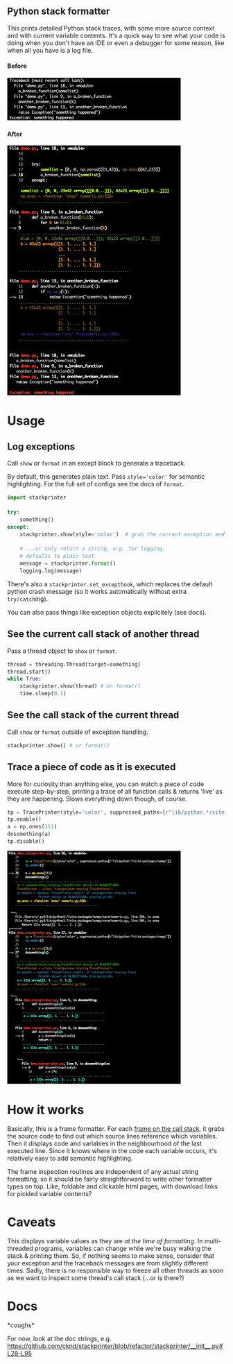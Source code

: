 ## Python stack formatter

This prints detailed Python stack traces, with some more source context and with current variable contents. It's a quick way to see what your code is doing when you don't have an IDE or even a debugger for some reason, like when all you have is a log file.

#### Before
<img src="tb_before.png" width="400">

#### After
<img src="tb_after.png" width="400">

# Usage

## Log exceptions
Call `show` or `format` in an except block to generate a traceback.

By default, this generates plain text. Pass `style='color'` for semantic highlighting. For the full set of configs see the docs of `format`.

```python
import stackprinter

try:
    something()
except:
    stackprinter.show(style='color')  # grab the current exception and print it to stderr

    # ...or only return a string, e.g. for logging.
    # defaults to plain text.
    message = stackprinter.format()
    logging.log(message)
```
There's also a `stackprinter.set_excepthook`, which replaces the default python crash message (so it works automatically without extra `try/catch`ing).

You can also pass things like exception objects explicitely (see docs).

## See the current call stack of another thread
Pass a thread object to `show` or `format`.

```python
thread = threading.Thread(target=something)
thread.start()
while True:
    stackprinter.show(thread) # or format()
    time.sleep(0.1)
```

## See the call stack of the current thread
Call `show` or `format` outside of exception handling.

```python
stackprinter.show() # or format()
```

## Trace a piece of code as it is executed

More for curiosity than anything else, you can watch a piece of code execute step-by-step, printing a trace of all function calls & returns 'live' as they are happening. Slows everything down though, of course.
```python
tp = TracePrinter(style='color', suppressed_paths=[r"lib/python.*/site-packages/numpy"])
tp.enable()
a = np.ones(111)
dosomething(a)
tp.disable()
```

<img src="trace.png" width="400">

# How it works

Basically, this is a frame formatter. For each [frame on the call stack](https://en.wikipedia.org/wiki/Call_stack), it grabs the source code to find out which source lines reference which variables. Then it displays code and variables in the neighbourhood of the last executed line. Since it knows where in the code each variable occurs, it's relatively easy to add semantic highlighting.

The frame inspection routines are independent of any actual string formatting, so it should be fairly straightforward to write other formatter types on top. Like, foldable and clickable html pages, with download links for pickled variable contents?

# Caveats

This displays variable values as they are _at the time of formatting_. In
multi-threaded programs, variables can change while we're busy walking
the stack & printing them. So, if nothing seems to make sense, consider that
your exception and the traceback messages are from slightly different times.
Sadly, there is no responsible way to freeze all other threads as soon
as we want to inspect some thread's call stack (...or is there?)

# Docs

\*coughs\*

For now, look at the doc strings, e.g. https://github.com/cknd/stackprinter/blob/refactor/stackprinter/__init__.py#L28-L95

